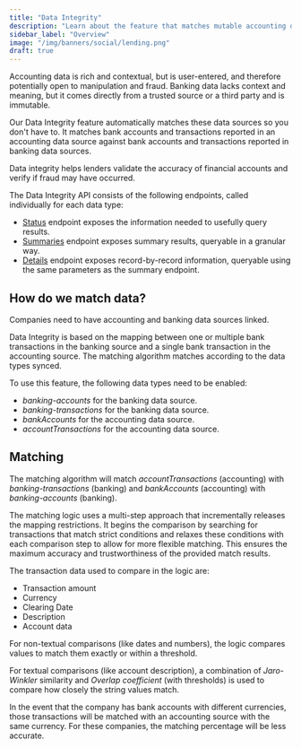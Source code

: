```yaml
---
title: "Data Integrity"
description: "Learn about the feature that matches mutable accounting data with immutable banking data to increase confidence in financial data"
sidebar_label: "Overview"
image: "/img/banners/social/lending.png"
draft: true
---
```


Accounting data is rich and contextual, but is user-entered, and therefore potentially open to manipulation and fraud. Banking data lacks context and meaning, but it comes directly from a trusted source or a third party and is immutable.

Our Data Integrity feature automatically matches these data sources so you don't have to. It matches bank accounts and transactions reported in an accounting data source against bank accounts and transactions reported in banking data sources.

Data integrity helps lenders validate the accuracy of financial accounts and verify if fraud may have occurred.

The Data Integrity API consists of the following endpoints, called individually for each data type:

- [Status](/lending-api#/operations/get-data-integrity-status) endpoint exposes the information needed to usefully query results.
- [Summaries](/lending-api#/operations/get-data-integrity-summaries) endpoint exposes summary results, queryable in a granular way.
- [Details](/lending-api#/operations/list-data-integrity-details) endpoint exposes record-by-record information, queryable using the same parameters as the summary endpoint.

## How do we match data?

Companies need to have accounting and banking data sources linked.

Data Integrity is based on the mapping between one or multiple bank transactions in the banking source and a single bank transaction in the accounting source. The matching algorithm matches according to the data types synced.

To use this feature, the following data types need to be enabled:

- _banking-accounts_ for the banking data source.
- _banking-transactions_ for the banking data source.
- _bankAccounts_ for the accounting data source.
- _accountTransactions_ for the accounting data source.

## Matching

The matching algorithm will match _accountTransactions_ (accounting) with _banking-transactions_ (banking) and _bankAccounts_ (accounting) with _banking-accounts_ (banking).

The matching logic uses a multi-step approach that incrementally releases the mapping restrictions. It begins the comparison by searching for transactions that match strict conditions and relaxes these conditions with each comparison step to allow for more flexible matching. This ensures the maximum accuracy and trustworthiness of the provided match results.

The transaction data used to compare in the logic are:

- Transaction amount
- Currency
- Clearing Date
- Description
- Account data

For non-textual comparisons (like dates and numbers), the logic compares values to match them exactly or within a threshold.

For textual comparisons (like account description), a combination of _Jaro-Winkler_ similarity and _Overlap coefficient_ (with thresholds) is used to compare how closely the string values match.

In the event that the company has bank accounts with different currencies, those transactions will be matched with an accounting source with the same currency. For these companies, the matching percentage will be less accurate. 
